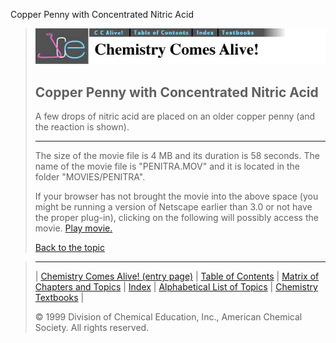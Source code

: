 





 Copper Penny with Concentrated Nitric Acid
 



> ![Chemistry Comes Alive!](ccahead.gif)
> 
> 
> 
> 
> 
> 
> 
> 
> 
> ## Copper Penny with Concentrated Nitric Acid
> 
> 
> 
> 
> 
> 
> 
> 
>   
> 
> 
> 
> 
> 
>  A few drops of nitric acid are placed on an older copper penny (and the reaction is shown).
>  
> 
> 
> 
> 
> 
> 
> 
> ---
> 
> 
>  The size of the movie file is 4 MB and its duration is 58 seconds. 
The name of the movie file is "PENITRA.MOV" 
and it is located in the folder "MOVIES/PENITRA".
>  
> 
> 
> 
>  If your browser has not brought the movie into the above space
(you might be running a version of Netscape earlier than 3.0 or
not have the proper plug-in), clicking on the following will
possibly access the movie.
>  [Play movie.](../../MOVIES/PENITRA/PENITRA.MOV) 
> 
> 
> 
> 
> [Back to the topic](../../MAIN/PENITRA/PAGE1.HTM)



> ---
> 
> 
>  |
>  [Chemistry Comes Alive! (entry page)](../../INDEX.HTM) 
>  |
>  [Table of Contents](../../CONTENTS.HTM) 
>  |
>  [Matrix of Chapters and Topics](../../MATRIX.HTM) 
>  |
>  [Index](../../WORDS.HTM) 
>  |
>  [Alphabetical List of Topics](../../ALPHATOP.HTM) 
>  |
>  [Chemistry Textbooks](../../BOOKS.HTM) 
>  |
>  
>  © 1999 Division of Chemical Education, Inc.,
American Chemical Society. All rights reserved.





